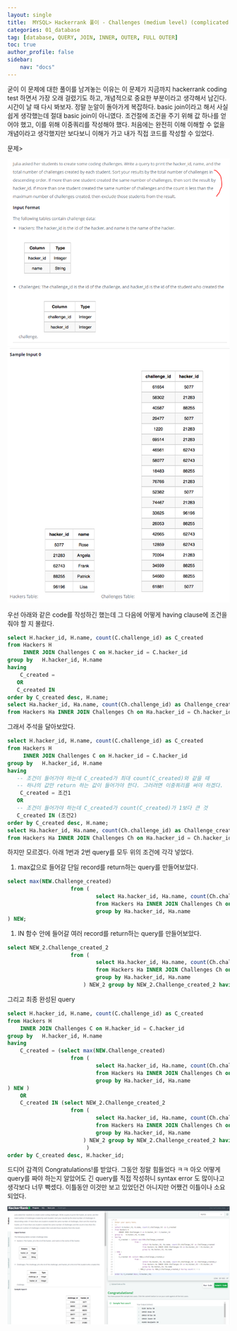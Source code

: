 ```yaml
---
layout: single
title:  MYSQL> Hackerrank 풀이 - Challenges (medium level) (complicated join concept)
categories: 01_database
tag: [database, QUERY, JOIN, INNER, OUTER, FULL OUTER]
toc: true
author_profile: false
sidebar:
    nav: "docs"
---
```


굳이 이 문제에 대한 풀이를 남겨놓는 이유는 이 문제가 지금까지 hackerrank coding test 하면서 가장 오래 걸렸기도 하고, 개념적으로 중요한 부분이라고 생각해서 남긴다. 시간이 날 때 다시 봐보자. 정말 눈알이 돌아가게 복잡하다.  basic join이라고 해서 사실 쉽게 생각했는데 절대 basic join이 아니였다. 조건절에 조건을 주기 위해 값 하나를 얻어야 했고, 이를 위해 이중쿼리를 작성해야 했다. 처음에는 완전히 이해 이해할 수 없을 개념이라고 생각했지만 보다보니 이해가 가고 내가 직접 코드를 작성할 수 있었다. 

문제> 

<img src = "/assets/img/bongs/220621/pic1.png">

<img src = "/assets/img/bongs/220621/pic2.png">

우선 아래와 같은 code를 작성하긴 했는데 그 다음에 어떻게 having clause에 조건을 줘야 할 지 몰랐다. 

```sql
select H.hacker_id, H.name, count(C.challenge_id) as C_created
from Hackers H 
     INNER JOIN Challenges C on H.hacker_id = C.hacker_id
group by   H.hacker_id, H.name
having 
    C_created = 
   OR 
   C_created IN 
order by C_created desc, H.name;
select Ha.hacker_id, Ha.name, count(Ch.challenge_id) as Challenge_created
from Hackers Ha INNER JOIN Challenges Ch on Ha.hacker_id = Ch.hacker_id group by Ha.hacker_id, Ha.name
```

그래서 주석을 달아보았다. 

```sql
select H.hacker_id, H.name, count(C.challenge_id) as C_created
from Hackers H 
     INNER JOIN Challenges C on H.hacker_id = C.hacker_id
group by   H.hacker_id, H.name
having 
   -- 조건이 들어가야 하는데 C_created가 최대 count(C_created)와 같을 때
   -- 하나의 값만 return 하는 값이 들어가야 한다. 그러려면 이중쿼리를 써야 하겠다.
    C_created = 조건1
   OR 
   -- 조건이 들어가야 하는데 C_created가 count(C_created)가 1보다 큰 것
   C_created IN (조건2)
order by C_created desc, H.name;
select Ha.hacker_id, Ha.name, count(Ch.challenge_id) as Challenge_created
from Hackers Ha INNER JOIN Challenges Ch on Ha.hacker_id = Ch.hacker_id group by Ha.hacker_id, Ha.name
```

하지만 모르겠다.  아래 1번과 2번 query를 모두 위의 조건에 각각 넣었다. 

1. max값으로 들어갈 단일 record를 return하는 query를 만들어보았다. 

```sql
select max(NEW.Challenge_created)
                    from (
                            select Ha.hacker_id, Ha.name, count(Ch.challenge_id) as Challenge_created
                            from Hackers Ha INNER JOIN Challenges Ch on Ha.hacker_id = Ch.hacker_id 
                            group by Ha.hacker_id, Ha.name
) NEW; 
```

1. IN 함수 안에 들어갈 여러 record를 return하는 query를 만들어보았다. 

```sql
select NEW_2.Challenge_created_2
                    from (
                            select Ha.hacker_id, Ha.name, count(Ch.challenge_id) as Challenge_created_2
                            from Hackers Ha INNER JOIN Challenges Ch on Ha.hacker_id = Ch.hacker_id 
                            group by Ha.hacker_id, Ha.name
                        ) NEW_2 group by NEW_2.Challenge_created_2 having count(*) = 1; 
```

그리고 최종 완성된 query 

```sql
select H.hacker_id, H.name, count(C.challenge_id) as C_created
from Hackers H 
    INNER JOIN Challenges C on H.hacker_id = C.hacker_id
group by   H.hacker_id, H.name
having 
    C_created = (select max(NEW.Challenge_created)
                    from (
                            select Ha.hacker_id, Ha.name, count(Ch.challenge_id) as Challenge_created
                            from Hackers Ha INNER JOIN Challenges Ch on Ha.hacker_id = Ch.hacker_id 
                            group by Ha.hacker_id, Ha.name
) NEW )
    OR 
    C_created IN (select NEW_2.Challenge_created_2
                    from (
                            select Ha.hacker_id, Ha.name, count(Ch.challenge_id) as Challenge_created_2
                            from Hackers Ha INNER JOIN Challenges Ch on Ha.hacker_id = Ch.hacker_id 
                            group by Ha.hacker_id, Ha.name
                        ) NEW_2 group by NEW_2.Challenge_created_2 having count(*) = 1
                         )
order by C_created desc, H.hacker_id;
```

드디어 감격의 Congratulations!를 받았다. 그동안 정말 힘들었다 ㅋㅋ 아오 어떻게 query를 짜야 하는지 알았어도 긴 query를 직접 작성하니 syntax error 도 많이나고 생각보다 너무 빡셌다. 이틀동안 이것만 보고 있었던건 아니지만 어쨌건 이틀이나 소요되었다. 

<img src = "/assets/img/bongs/220621/pic3.png">